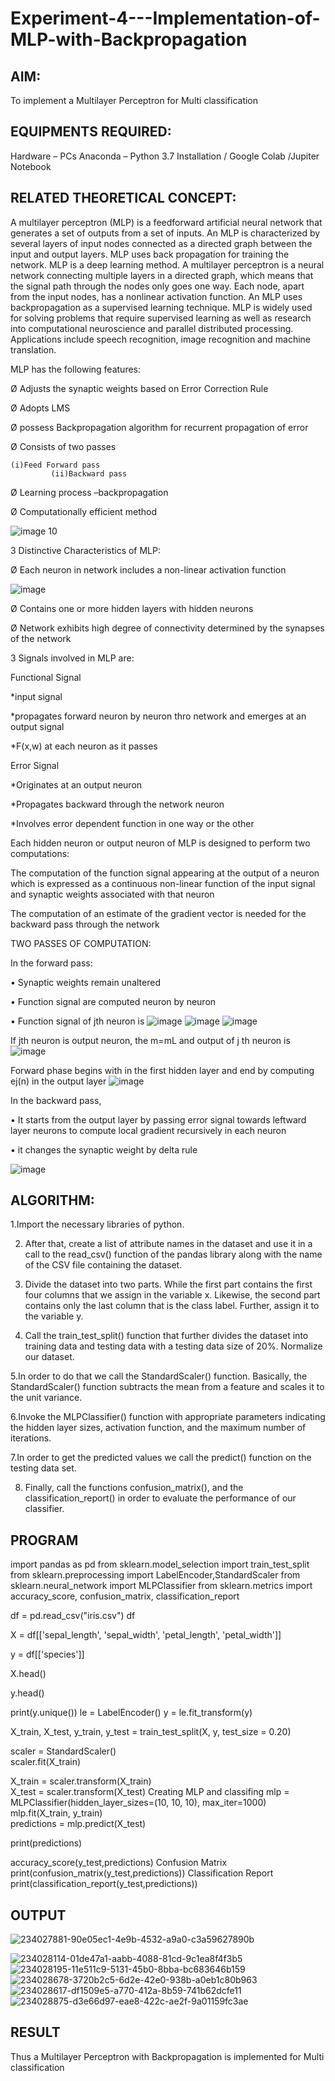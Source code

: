 # Experiment-4---Implementation-of-MLP-with-Backpropagation

## AIM:
To implement a Multilayer Perceptron for Multi classification

## EQUIPMENTS REQUIRED:
Hardware – PCs
Anaconda – Python 3.7 Installation / Google Colab /Jupiter Notebook

## RELATED THEORETICAL CONCEPT:

A multilayer perceptron (MLP) is a feedforward artificial neural network that generates a set of outputs from a set of inputs. An MLP is characterized by several layers of input nodes connected as a directed graph between the input and output layers. MLP uses back propagation for training the network. MLP is a deep learning method.
A multilayer perceptron is a neural network connecting multiple layers in a directed graph, which means that the signal path through the nodes only goes one way. Each node, apart from the input nodes, has a nonlinear activation function. An MLP uses backpropagation as a supervised learning technique.
MLP is widely used for solving problems that require supervised learning as well as research into computational neuroscience and parallel distributed processing. Applications include speech recognition, image recognition and machine translation.
 
MLP has the following features:

Ø  Adjusts the synaptic weights based on Error Correction Rule

Ø  Adopts LMS

Ø  possess Backpropagation algorithm for recurrent propagation of error

Ø  Consists of two passes

  	(i)Feed Forward pass
	         (ii)Backward pass
           
Ø  Learning process –backpropagation

Ø  Computationally efficient method

![image 10](https://user-images.githubusercontent.com/112920679/198804559-5b28cbc4-d8f4-4074-804b-2ebc82d9eb4a.jpg)

3 Distinctive Characteristics of MLP:

Ø  Each neuron in network includes a non-linear activation function

![image](https://user-images.githubusercontent.com/112920679/198814300-0e5fccdf-d3ea-4fa0-b053-98ca3a7b0800.png)

Ø  Contains one or more hidden layers with hidden neurons

Ø  Network exhibits high degree of connectivity determined by the synapses of the network

3 Signals involved in MLP are:

 Functional Signal

*input signal

*propagates forward neuron by neuron thro network and emerges at an output signal

*F(x,w) at each neuron as it passes

Error Signal

   *Originates at an output neuron
   
   *Propagates backward through the network neuron
   
   *Involves error dependent function in one way or the other
   
Each hidden neuron or output neuron of MLP is designed to perform two computations:

The computation of the function signal appearing at the output of a neuron which is expressed as a continuous non-linear function of the input signal and synaptic weights associated with that neuron

The computation of an estimate of the gradient vector is needed for the backward pass through the network

TWO PASSES OF COMPUTATION:

In the forward pass:

•       Synaptic weights remain unaltered

•       Function signal are computed neuron by neuron

•       Function signal of jth neuron is
            ![image](https://user-images.githubusercontent.com/112920679/198814313-2426b3a2-5b8f-489e-af0a-674cc85bd89d.png)
            ![image](https://user-images.githubusercontent.com/112920679/198814328-1a69a3cd-7e02-4829-b773-8338ac8dcd35.png)
            ![image](https://user-images.githubusercontent.com/112920679/198814339-9c9e5c30-ac2d-4f50-910c-9732f83cabe4.png)



If jth neuron is output neuron, the m=mL  and output of j th neuron is
               ![image](https://user-images.githubusercontent.com/112920679/198814349-a6aee083-d476-41c4-b662-8968b5fc9880.png)

Forward phase begins with in the first hidden layer and end by computing ej(n) in the output layer
![image](https://user-images.githubusercontent.com/112920679/198814353-276eadb5-116e-4941-b04e-e96befae02ed.png)


In the backward pass,

•       It starts from the output layer by passing error signal towards leftward layer neurons to compute local gradient recursively in each neuron

•        it changes the synaptic weight by delta rule

![image](https://user-images.githubusercontent.com/112920679/198814362-05a251fd-fceb-43cd-867b-75e6339d870a.png)



## ALGORITHM:

1.Import the necessary libraries of python.

2. After that, create a list of attribute names in the dataset and use it in a call to the read_csv() function of the pandas library along with the name of the CSV file containing the dataset.

3. Divide the dataset into two parts. While the first part contains the first four columns that we assign in the variable x. Likewise, the second part contains only the last column that is the class label. Further, assign it to the variable y.

4. Call the train_test_split() function that further divides the dataset into training data and testing data with a testing data size of 20%.
Normalize our dataset. 

5.In order to do that we call the StandardScaler() function. Basically, the StandardScaler() function subtracts the mean from a feature and scales it to the unit variance.

6.Invoke the MLPClassifier() function with appropriate parameters indicating the hidden layer sizes, activation function, and the maximum number of iterations.

7.In order to get the predicted values we call the predict() function on the testing data set.

8. Finally, call the functions confusion_matrix(), and the classification_report() in order to evaluate the performance of our classifier.

## PROGRAM 

import pandas as pd
from sklearn.model_selection import train_test_split
from sklearn.preprocessing import LabelEncoder,StandardScaler
from sklearn.neural_network import MLPClassifier
from sklearn.metrics import accuracy_score, confusion_matrix, classification_report

df = pd.read_csv("iris.csv")
df

X = df[['sepal_length', 'sepal_width', 'petal_length', 'petal_width']]
  
y = df[['species']]

X.head()

y.head()

print(y.unique())
le = LabelEncoder()
y = le.fit_transform(y)



X_train, X_test, y_train, y_test = train_test_split(X, y, test_size = 0.20)



scaler = StandardScaler()  
scaler.fit(X_train)

X_train = scaler.transform(X_train)  
X_test = scaler.transform(X_test)
Creating MLP and classifing
mlp = MLPClassifier(hidden_layer_sizes=(10, 10, 10), max_iter=1000)  
mlp.fit(X_train, y_train)  
predictions = mlp.predict(X_test) 


print(predictions)


accuracy_score(y_test,predictions)
Confusion Matrix
print(confusion_matrix(y_test,predictions))
Classification Report
print(classification_report(y_test,predictions))
## OUTPUT 
![234027881-90e05ec1-4e9b-4532-a9a0-c3a59627890b](https://github.com/bharathmoha/Experiment-4---Implementation-of-MLP-with-Backpropagation/assets/93394006/4a8b567d-f005-4259-980d-6c4c5d7c195e)

![234028114-01de47a1-aabb-4088-81cd-9c1ea8f4f3b5](https://github.com/bharathmoha/Experiment-4---Implementation-of-MLP-with-Backpropagation/assets/93394006/b8620fbe-293a-46bb-a3b4-7b4c0dc65d02)
![234028195-11e511c9-5131-45b0-8bba-bc683646b159](https://github.com/bharathmoha/Experiment-4---Implementation-of-MLP-with-Backpropagation/assets/93394006/68eef323-c2f4-42cc-877a-e4617560fed1)
![234028678-3720b2c5-6d2e-42e0-938b-a0eb1c80b963](https://github.com/bharathmoha/Experiment-4---Implementation-of-MLP-with-Backpropagation/assets/93394006/58915f8f-0fae-462d-a113-8fc236fb18cf)
![234028617-df1509e5-a770-412a-8b59-741b62dcfe11](https://github.com/bharathmoha/Experiment-4---Implementation-of-MLP-with-Backpropagation/assets/93394006/90444eed-af67-4c88-8e04-82563b6bd56d)
![234028875-d3e66d97-eae8-422c-ae2f-9a01159fc3ae](https://github.com/bharathmoha/Experiment-4---Implementation-of-MLP-with-Backpropagation/assets/93394006/4767fa2f-a87f-45e5-9e31-d2df187fe59f)




## RESULT
Thus a Multilayer Perceptron with Backpropagation is implemented for Multi classification

